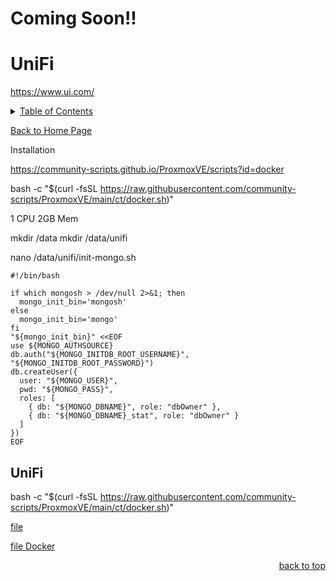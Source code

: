 # Coming Soon!!

<a id="readme_top"></a>
# UniFi
https://www.ui.com/

<details>
<summary><u>Table of Contents</u></summary>

+ <a href="#Installation">Installation</a>
	
</details> 

<a href="https://github.com/HomeStudiosDIY/HomeStudiosDIY/blob/main/README.md">Back to Home Page</a>


  

Installation


https://community-scripts.github.io/ProxmoxVE/scripts?id=docker


bash -c "$(curl -fsSL https://raw.githubusercontent.com/community-scripts/ProxmoxVE/main/ct/docker.sh)"


1 CPU
2GB Mem



	
mkdir /data
mkdir /data/unifi	





nano /data/unifi/init-mongo.sh


```
#!/bin/bash

if which mongosh > /dev/null 2>&1; then
  mongo_init_bin='mongosh'
else
  mongo_init_bin='mongo'
fi
"${mongo_init_bin}" <<EOF
use ${MONGO_AUTHSOURCE}
db.auth("${MONGO_INITDB_ROOT_USERNAME}", "${MONGO_INITDB_ROOT_PASSWORD}")
db.createUser({
  user: "${MONGO_USER}",
  pwd: "${MONGO_PASS}",
  roles: [
    { db: "${MONGO_DBNAME}", role: "dbOwner" },
    { db: "${MONGO_DBNAME}_stat", role: "dbOwner" }
  ]
})
EOF	
```	
<a id="about-the-project"></a>
## UniFi


bash -c "$(curl -fsSL https://raw.githubusercontent.com/community-scripts/ProxmoxVE/main/ct/docker.sh)"
	

<a href="https://github.com/HomeStudiosDIY/ProxMox-Config/blob/main/Docker%20Compose%20Files/Unifi/init-mongo.sh/" target="_blank">file</a>




<a href="https://github.com/HomeStudiosDIY/ProxMox-Config/blob/main/Docker%20Compose%20Files/Unifi/Unifi.yaml/" target="_blank" rel="noopener noreferrer">file Docker</a>



<p align="right"><a href="#readme_top">back to top</a></p>	